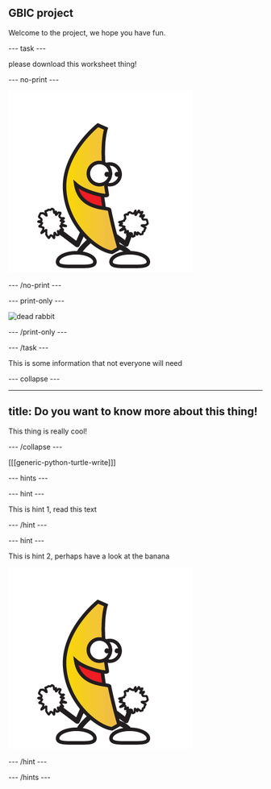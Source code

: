 ## GBIC project

Welcome to the project, we hope you have fun.

--- task ---

please download this worksheet thing!

--- no-print ---

![a banana dancing](images/banana.gif)

--- /no-print ---

--- print-only ---

![dead rabbit](images/rabbit.jpg)

--- /print-only ---

--- /task ---

This is some information that not everyone will need

--- collapse ---

---
title: Do you want to know more about this thing!
---

This thing is really cool!

--- /collapse ---

[[[generic-python-turtle-write]]]

--- hints ---

--- hint ---

This is hint 1, read this text

--- /hint ---

--- hint ---

This is hint 2, perhaps have a look at the banana

![a banana dancing](images/banana.gif)

--- /hint ---

--- /hints ---

